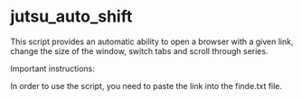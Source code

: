 # jutsu_auto_shift

This script provides an automatic ability to open a browser with a given link, change the size of the window, switch tabs and scroll through series.

Important instructions:

In order to use the script, you need to paste the link into the finde.txt file.
